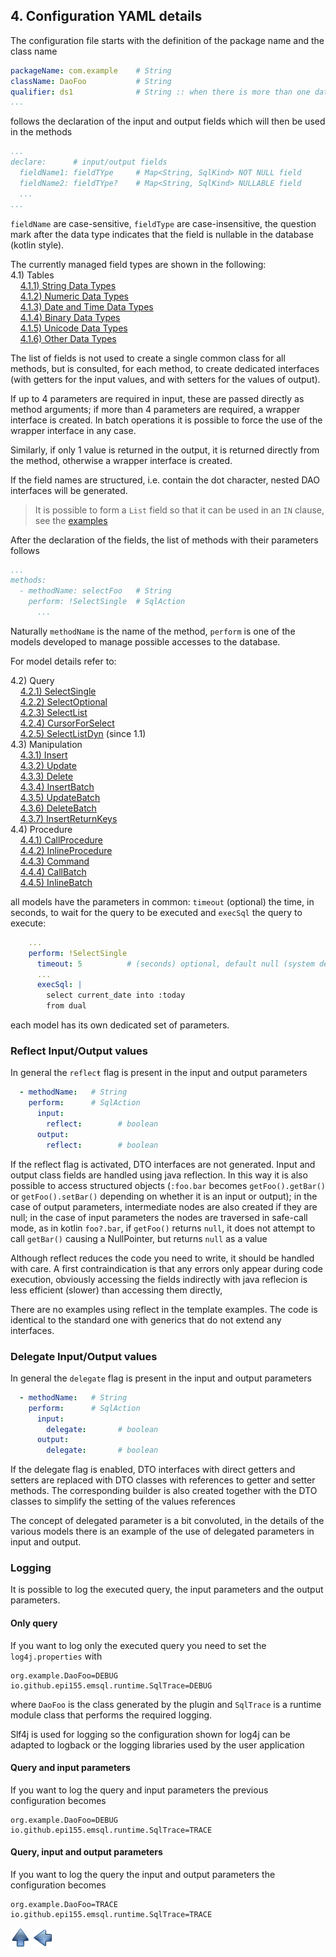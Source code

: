 ## 4. Configuration YAML details

The configuration file starts with the definition of the package name and the class name

~~~yaml
packageName: com.example    # String
className: DaoFoo           # String
qualifier: ds1              # String :: when there is more than one datasource (SPRING provider) 
...
~~~

follows the declaration of the input and output fields which will then be used in the methods

~~~yaml
...
declare:      # input/output fields
  fieldName1: fieldTYpe     # Map<String, SqlKind> NOT NULL field
  fieldName2: fieldTYpe?    # Map<String, SqlKind> NULLABLE field
  ...
...
~~~

`fieldName` are case-sensitive, `fieldType` are case-insensitive, the question
mark after the data type indicates that the field is nullable in the database
(kotlin style).

The currently managed field types are shown in the following:<br/>
4.1) Tables<br/>
&nbsp;&nbsp;&nbsp;&nbsp;[4.1.1) String Data Types](typeString.md)<br/>
&nbsp;&nbsp;&nbsp;&nbsp;[4.1.2) Numeric Data Types](typeNumber.md)<br/>
&nbsp;&nbsp;&nbsp;&nbsp;[4.1.3) Date and Time Data Types](typeDateTime.md)<br/>
&nbsp;&nbsp;&nbsp;&nbsp;[4.1.4) Binary Data Types](typeBinary.md)<br/>
&nbsp;&nbsp;&nbsp;&nbsp;[4.1.5) Unicode Data Types](typeUnicode.md)<br/>
&nbsp;&nbsp;&nbsp;&nbsp;[4.1.6) Other Data Types](typeOther.md)<br/>

The list of fields is not used to create a single common class for all methods, but is consulted, for each method, to create dedicated interfaces (with getters for the input values, and with setters for the values of output).

If up to 4 parameters are required in input, these are passed directly as method arguments; if more than 4 parameters are required, a wrapper interface is created.
In batch operations it is possible to force the use of the wrapper interface in any case.

Similarly, if only 1 value is returned in the output, it is returned directly from the method, otherwise a wrapper interface is created.

If the field names are structured, i.e. contain the dot character, nested DAO interfaces will be generated.

> It is possible to form a `List` field so that it can be used in an `IN` clause, see the [examples](listField.md)

After the declaration of the fields, the list of methods with their parameters follows

~~~yaml
...
methods:
  - methodName: selectFoo   # String
    perform: !SelectSingle  # SqlAction
      ...
~~~

Naturally `methodName` is the name of the method, `perform` is one of the models developed to manage possible accesses to the database.

For model details refer to:

4.2) Query<br/>
&nbsp;&nbsp;&nbsp;&nbsp;[4.2.1) SelectSingle](SelectSingle.md)<br/>
&nbsp;&nbsp;&nbsp;&nbsp;[4.2.2) SelectOptional](SelectOptional.md)<br/>
&nbsp;&nbsp;&nbsp;&nbsp;[4.2.3) SelectList](SelectList.md)<br/>
&nbsp;&nbsp;&nbsp;&nbsp;[4.2.4) CursorForSelect](CursorForSelect.md)<br/>
&nbsp;&nbsp;&nbsp;&nbsp;[4.2.5) SelectListDyn](SelectListDyn.md) (since 1.1)<br/>
4.3) Manipulation<br/>
&nbsp;&nbsp;&nbsp;&nbsp;[4.3.1) Insert](insert.md)<br/>
&nbsp;&nbsp;&nbsp;&nbsp;[4.3.2) Update](update.md)<br/>
&nbsp;&nbsp;&nbsp;&nbsp;[4.3.3) Delete](delete.md)<br/>
&nbsp;&nbsp;&nbsp;&nbsp;[4.3.4) InsertBatch](insertBatch.md)<br/>
&nbsp;&nbsp;&nbsp;&nbsp;[4.3.5) UpdateBatch](updateBatch.md)<br/>
&nbsp;&nbsp;&nbsp;&nbsp;[4.3.6) DeleteBatch](deleteBatch.md)<br/>
&nbsp;&nbsp;&nbsp;&nbsp;[4.3.7) InsertReturnKeys](insertKey.md)<br/>
4.4) Procedure<br/>
&nbsp;&nbsp;&nbsp;&nbsp;[4.4.1) CallProcedure](callProc.md)<br/>
&nbsp;&nbsp;&nbsp;&nbsp;[4.4.2) InlineProcedure](inlineProc.md)<br/>
&nbsp;&nbsp;&nbsp;&nbsp;[4.4.3) Command](command.md)<br/>
&nbsp;&nbsp;&nbsp;&nbsp;[4.4.4) CallBatch](callBatch.md)<br/>
&nbsp;&nbsp;&nbsp;&nbsp;[4.4.5) InlineBatch](inlineBatch.md)<br/>



all models have the parameters in common: `timeout` (optional) the time, in seconds, to wait for the query to be executed and `execSql` the query to execute:

~~~yaml
    ...
    perform: !SelectSingle
      timeout: 5          # (seconds) optional, default null (system default)
      ...
      execSql: |
        select current_date into :today
        from dual
~~~

each model has its own dedicated set of parameters.



### Reflect Input/Output values

In general the `reflecŧ` flag is present in the input and output parameters

~~~yaml
  - methodName:   # String
    perform:      # SqlAction
      input:
        reflect:        # boolean
      output:
        reflect:        # boolean
~~~

If the reflect flag is activated, DTO interfaces are not generated. Input and
output class fields are handled using java reflection.
In this way it is also possible to access structured objects (`:foo.bar` becomes
`getFoo().getBar()` or `getFoo().setBar()` depending on whether it is an input or
output); in the case of output parameters, intermediate nodes are also created
if they are null; in the case of input parameters the nodes are traversed in
safe-call mode, as in kotlin `foo?.bar`, if `getFoo()` returns `null`,
it does not attempt to call `getBar()` causing a NullPointer, but returns `null` as a value

Although reflect reduces the code you need to write, it should be handled with care.
A first contraindication is that any errors only appear during code execution,
obviously accessing the fields indirectly with java reflecion is less
efficient (slower) than accessing them directly,

There are no examples using reflect in the template examples.
The code is identical to the standard one with generics that do not extend any interfaces.

### Delegate Input/Output values

In general the `delegate` flag is present in the input and output parameters

~~~yaml
  - methodName:   # String
    perform:      # SqlAction
      input:
        delegate:       # boolean
      output:
        delegate:       # boolean
~~~

If the delegate flag is enabled, DTO interfaces with direct getters and setters are replaced with DTO classes with references to getter and setter methods. The corresponding builder is also created together with the DTO classes to simplify the setting of the values references

The concept of delegated parameter is a bit convoluted, in the details of the various models there is an example of the use of delegated parameters in input and output.

### Logging

It is possible to log the executed query, the input parameters and the output parameters.

#### Only query

If you want to log only the executed query you need to set the `log4j.properties` with

~~~properties
org.example.DaoFoo=DEBUG
io.github.epi155.emsql.runtime.SqlTrace=DEBUG
~~~

where `DaoFoo` is the class generated by the plugin and `SqlTrace` is a runtime module class that performs the required logging.

Slf4j is used for logging so the configuration shown for log4j can be adapted to logback or the logging libraries used by the user application

#### Query and input parameters

If you want to log the query and input parameters the previous configuration becomes

~~~properties
org.example.DaoFoo=DEBUG
io.github.epi155.emsql.runtime.SqlTrace=TRACE
~~~

#### Query, input and output parameters

If you want to log the query the input and output parameters the configuration becomes

~~~properties
org.example.DaoFoo=TRACE
io.github.epi155.emsql.runtime.SqlTrace=TRACE
~~~

[![Up](go-up.png)](../README.md) [![Next](go-previous.png)](plugin.md)